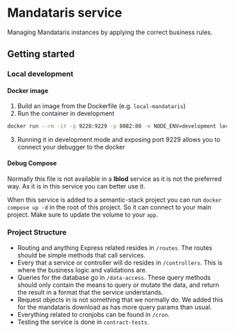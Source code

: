 # Mandataris service

Managing Mandataris instances by applying the correct business rules.

## Getting started

### Local development

#### Docker image

1. Build an image from the Dockerfile (e.g. `local-mandataris`)
2. Run the container in development

```bash
docker run --rm -it -p 9228:9229 -p 8082:80 -e NODE_ENV=development local-mandataris
```

3. Running it in development mode and exposing port 9229 allows you to connect your debugger to the docker

#### Debug Compose

Normally this file is not available in a **lblod** service as it is not the preferred way. As it is in this service you can better use it.

When this service is added to a semantic-stack project you can run `docker compose up -d` in the root of this project. So it can connect to your main project. Make sure to update the volume to your `app`.

### Project Structure

- Routing and anything Express related resides in `/routes`. The routes should be simple methods that call services.
- Every that a service or controller will do resides in `/controllers`. This is where the business logic and validations are.
- Queries for the database go in `/data-access`. These query methods should only contain the means to query or mutate the data, and return the result in a format that the service understands.
- Request objects in is not something that we normally do. We added this for the mandataris download as has more query params than usual.
- Everything related to cronjobs can be found in `/cron`.
- Testing the service is done in `contract-tests`.
